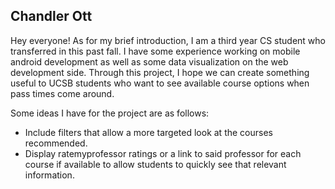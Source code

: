 ## Chandler Ott
Hey everyone! As for my brief introduction, I am a third year CS student who transferred in this past fall. I have some experience working on mobile android development as well as some data visualization on the web development side. Through this project, I hope we can create something useful to UCSB students who want to see available course options when pass times come around.

Some ideas I have for the project are as follows:
- Include filters that allow a more targeted look at the courses recommended. 
- Display ratemyprofessor ratings or a link to said professor for each course if available to allow students to quickly see that relevant information.